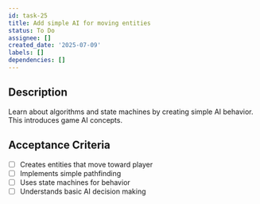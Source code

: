 ```yaml
---
id: task-25
title: Add simple AI for moving entities
status: To Do
assignee: []
created_date: '2025-07-09'
labels: []
dependencies: []
---
```


## Description

Learn about algorithms and state machines by creating simple AI behavior. This introduces game AI concepts.

## Acceptance Criteria

- [ ] Creates entities that move toward player
- [ ] Implements simple pathfinding
- [ ] Uses state machines for behavior
- [ ] Understands basic AI decision making
